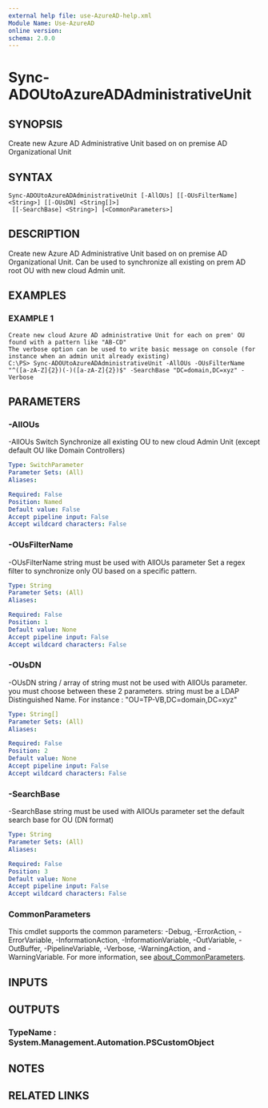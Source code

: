```yaml
---
external help file: use-AzureAD-help.xml
Module Name: Use-AzureAD
online version:
schema: 2.0.0
---
```


# Sync-ADOUtoAzureADAdministrativeUnit

## SYNOPSIS
Create new Azure AD Administrative Unit based on on premise AD Organizational Unit

## SYNTAX

```
Sync-ADOUtoAzureADAdministrativeUnit [-AllOUs] [[-OUsFilterName] <String>] [[-OUsDN] <String[]>]
 [[-SearchBase] <String>] [<CommonParameters>]
```

## DESCRIPTION
Create new Azure AD Administrative Unit based on on premise AD Organizational Unit.
Can be used to synchronize all existing on prem AD root OU with new cloud Admin unit.

## EXAMPLES

### EXAMPLE 1
```
Create new cloud Azure AD administrative Unit for each on prem' OU found with a pattern like "AB-CD"
The verbose option can be used to write basic message on console (for instance when an admin unit already existing)
C:\PS> Sync-ADOUtoAzureADAdministrativeUnit -AllOUs -OUsFilterName "^([a-zA-Z]{2})(-)([a-zA-Z]{2})$" -SearchBase "DC=domain,DC=xyz" -Verbose
```

## PARAMETERS

### -AllOUs
-AllOUs Switch
   Synchronize all existing OU to new cloud Admin Unit (except default OU like Domain Controllers)

```yaml
Type: SwitchParameter
Parameter Sets: (All)
Aliases:

Required: False
Position: Named
Default value: False
Accept pipeline input: False
Accept wildcard characters: False
```

### -OUsFilterName
-OUsFilterName string
   must be used with AllOUs parameter
   Set a regex filter to synchronize only OU based on a specific pattern.

```yaml
Type: String
Parameter Sets: (All)
Aliases:

Required: False
Position: 1
Default value: None
Accept pipeline input: False
Accept wildcard characters: False
```

### -OUsDN
-OUsDN string / array of string
   must not be used with AllOUs parameter.
you must choose between these 2 parameters.
   string must be a LDAP Distinguished Name.
For instance : "OU=TP-VB,DC=domain,DC=xyz"

```yaml
Type: String[]
Parameter Sets: (All)
Aliases:

Required: False
Position: 2
Default value: None
Accept pipeline input: False
Accept wildcard characters: False
```

### -SearchBase
-SearchBase string
must be used with AllOUs parameter
set the default search base for OU (DN format)

```yaml
Type: String
Parameter Sets: (All)
Aliases:

Required: False
Position: 3
Default value: None
Accept pipeline input: False
Accept wildcard characters: False
```

### CommonParameters
This cmdlet supports the common parameters: -Debug, -ErrorAction, -ErrorVariable, -InformationAction, -InformationVariable, -OutVariable, -OutBuffer, -PipelineVariable, -Verbose, -WarningAction, and -WarningVariable. For more information, see [about_CommonParameters](http://go.microsoft.com/fwlink/?LinkID=113216).

## INPUTS

## OUTPUTS

### TypeName : System.Management.Automation.PSCustomObject
## NOTES

## RELATED LINKS

